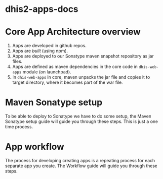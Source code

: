 # dhis2-apps-docs

# Core App Architecture overview

1. Apps are developed in github repos. 
2. Apps are _built_ (using npm).
3. Apps are deployed to our Sonatype maven snapshot repository as jar files.
4. Apps are defined as maven dependencies in the core code in `dhis-web-apps` module (on launchpad).
5. In `dhis-web-apps` in core, maven unpacks the jar file and copies it to target directory, where it becomes part of the war file.

# Maven Sonatype setup
To be able to deploy to Sonatype we have to do some setup, the Maven Sonatype setup guide will guide you through these steps. This is just a one time process.

# App workflow
The process for developing creating apps is a repeating process for each separate app you create. The Workflow guide will guide you through these steps.
